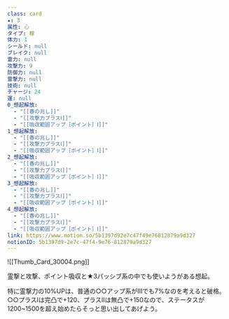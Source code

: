 ```yaml
---
class: card
★: 3
属性: 心
タイプ: 稼
体力: 1
シールド: null
ブレイク: null
霊力: null
攻撃力: 9
防御力: null
霊撃力: null
技術: null
チャージ: 24
運: null
0_想起解放:
  - "[[春の兆し]]"
  - "[[攻撃力プラスⅠ]]"
  - "[[吸収範囲アップ［ポイント］Ⅰ]]"
1_想起解放:
  - "[[春の兆し]]"
  - "[[攻撃力プラスⅠ]]"
  - "[[吸収範囲アップ［ポイント］Ⅰ]]"
2_想起解放:
  - "[[春の兆し]]"
  - "[[攻撃力プラスⅠ]]"
  - "[[吸収範囲アップ［ポイント］Ⅰ]]"
3_想起解放:
  - "[[春の兆し]]"
  - "[[攻撃力プラスⅠ]]"
  - "[[吸収範囲アップ［ポイント］Ⅰ]]"
4_想起解放:
  - "[[春の兆し]]"
  - "[[攻撃力プラスⅠ]]"
  - "[[吸収範囲アップ［ポイント］Ⅰ]]"
link: https://www.notion.so/5b1397d92e7c47f49e76812879a9d327
notionID: 5b1397d9-2e7c-47f4-9e76-812879a9d327
---
```

![[Thumb_Card_30004.png]]

霊撃と攻撃、ポイント吸収と★3パッシブ系の中でも使いようがある想起。

特に霊撃力の10%UPは、普通の○○アップ系がⅢでも7%なのを考えると破格。○○プラスⅠは完凸で+120、プラスⅡは無凸で+150なので、ステータスが1200~1500を超え始めたらそっと思い出してあげよう。